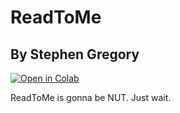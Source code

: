 # ReadToMe
## By Stephen Gregory

<a href="https://colab.research.google.com/drive/1QDM-qTmKhgPUjaoNsHZqwa5MRg9_qAoz#scrollTo=-SSo-E2r1tdm">
  <img src="https://colab.research.google.com/assets/colab-badge.svg" alt="Open in Colab"/>
</a>


ReadToMe is gonna be NUT. Just wait.
